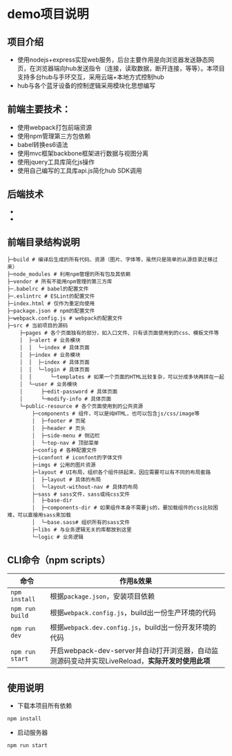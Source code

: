 ﻿#  demo项目说明
## 项目介绍
- 使用nodejs+express实现web服务，后台主要作用是向浏览器发送静态网页，在浏览器端向hub发送指令（连接，读取数据，断开连接，等等）。本项目支持多台hub与手环交互，采用云端+本地方式控制hub
-  hub与各个蓝牙设备的控制逻辑采用模块化思想编写
## 前端主要技术：
- 使用webpack打包前端资源
- 使用npm管理第三方包依赖
- babel转换es6语法
- 使用mvc框架backbone框架进行数据与视图分离
- 使用jquery工具库简化js操作
- 使用自己编写的工具库api.js简化hub SDK调用
##  后端技术
- 
- 


## 前端目录结构说明
```
├─build # 编译后生成的所有代码、资源（图片、字体等，虽然只是简单的从源目录迁移过来）
├─node_modules # 利用npm管理的所有包及其依赖
├─vendor # 所有不能用npm管理的第三方库
├─.babelrc # babel的配置文件
├─.eslintrc # ESLint的配置文件
├─index.html # 仅作为重定向使用
├─package.json # npm的配置文件
├─webpack.config.js # webpack的配置文件
├─src # 当前项目的源码
    ├─pages # 各个页面独有的部分，如入口文件、只有该页面使用到的css、模板文件等
    │  ├─alert # 业务模块
    │  │  └─index # 具体页面
    │  ├─index # 业务模块
    │  │  ├─index # 具体页面
    │  │  └─login # 具体页面
    │  │      └─templates # 如果一个页面的HTML比较复杂，可以分成多块再拼在一起
    │  └─user # 业务模块
    │      ├─edit-password # 具体页面
    │      └─modify-info # 具体页面
    └─public-resource # 各个页面使用到的公共资源
        ├─components # 组件，可以是纯HTML，也可以包含js/css/image等
        │  ├─footer # 页尾
        │  ├─header # 页头
        │  ├─side-menu # 侧边栏
        │  └─top-nav # 顶部菜单
        ├─config # 各种配置文件
        ├─iconfont # iconfont的字体文件
        ├─imgs # 公用的图片资源
        ├─layout # UI布局，组织各个组件拼起来，因应需要可以有不同的布局套路
        │  ├─layout # 具体的布局
        │  └─layout-without-nav # 具体的布局
        ├─sass # sass文件，sass或纯css文件
        │  ├─base-dir
        │  ├─components-dir # 如果组件本身不需要js的，要加载组件的css比较困难，可以直接用sass来加载
        │  └─base.sass# 组织所有的sass文件
        ├─libs # 与业务逻辑无关的库都放到这里
        └─logic # 业务逻辑
```
## CLI命令（npm scripts）
|命令|作用&效果|
|---------------- |---------------|
|`npm install`    |根据`package.json`，安装项目依赖 |
|`npm run build`  |根据`webpack.config.js`，build出一份生产环境的代码 |
| `npm run dev`   | 根据`webpack.dev.config.js`，build出一份开发环境的代码 |
| `npm run start` | 开启webpack-dev-server并自动打开浏览器，自动监测源码变动并实现LiveReload，**实际开发时使用此项** |


## 使用说明
- 下载本项目所有依赖
```
npm install
```
- 启动服务器
```
npm run start
```